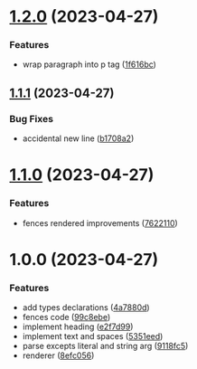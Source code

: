 # [1.2.0](https://github.com/pmqueiroz/ease-mark/compare/1.1.1...1.2.0) (2023-04-27)


### Features

* wrap paragraph into p tag ([1f616bc](https://github.com/pmqueiroz/ease-mark/commit/1f616bcd7ceb20022e1d20ba7616d6a52f87c331))

## [1.1.1](https://github.com/pmqueiroz/ease-mark/compare/1.1.0...1.1.1) (2023-04-27)


### Bug Fixes

* accidental new line ([b1708a2](https://github.com/pmqueiroz/ease-mark/commit/b1708a264df4d2cc1360fa7a975e91d766f59acd))

# [1.1.0](https://github.com/pmqueiroz/ease-mark/compare/1.0.0...1.1.0) (2023-04-27)


### Features

* fences rendered improvements ([7622110](https://github.com/pmqueiroz/ease-mark/commit/7622110a14e18ac00364d57281941e246fc88c78))

# 1.0.0 (2023-04-27)


### Features

* add types declarations ([4a7880d](https://github.com/pmqueiroz/ease-mark/commit/4a7880d0f9b1969f74817042194935d464ad1227))
* fences code ([99c8ebe](https://github.com/pmqueiroz/ease-mark/commit/99c8ebedff33732f955ab8a633a9922e556ded9f))
* implement heading ([e2f7d99](https://github.com/pmqueiroz/ease-mark/commit/e2f7d992c0ec6979d8a448043994a44caa9c5be9))
* implement text and spaces ([5351eed](https://github.com/pmqueiroz/ease-mark/commit/5351eed7f989b2659c7119fe710b354b028ea3e8))
* parse excepts literal and string arg ([9118fc5](https://github.com/pmqueiroz/ease-mark/commit/9118fc5ff8edc1ada4c24bc7c0a7444e6cef4aa8))
* renderer ([8efc056](https://github.com/pmqueiroz/ease-mark/commit/8efc056a15760b86429ac0460ac838b9015dc475))
